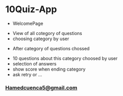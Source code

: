 # 10Quiz-App

* WelcomePage
- View of all cotegory of questions
- choosing category by user

* After category of questions chossed
- 10 questions about this category choosed by user
- selection of answers
- show score when ending category
- ask retry or ...

### Hamedcuenca5@gmail.com